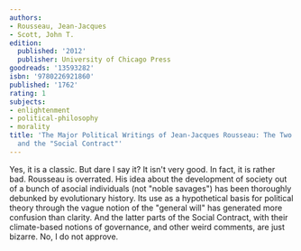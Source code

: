 ```yaml
---
authors:
- Rousseau, Jean-Jacques
- Scott, John T.
edition:
  published: '2012'
  publisher: University of Chicago Press
goodreads: '13593282'
isbn: '9780226921860'
published: '1762'
rating: 1
subjects:
- enlightenment
- political-philosophy
- morality
title: 'The Major Political Writings of Jean-Jacques Rousseau: The Two "Discourses"
  and the "Social Contract"'
---
```

Yes, it is a classic. But dare I say it? It isn't very good. In fact, it is rather bad. Rousseau is overrated. His idea about the development of society out of a bunch of asocial individuals (not "noble savages") has been thoroughly debunked by evolutionary history. Its use as a hypothetical basis for political theory through the vague notion of the "general will" has generated more confusion than clarity. And the latter parts of the Social Contract, with their climate-based notions of governance, and other weird comments, are just bizarre. No, I do not approve.
